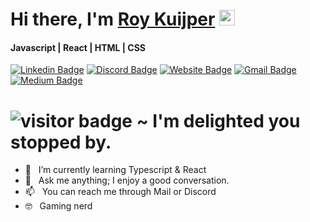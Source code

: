 # Hi there, I'm <a href="https://github.com/RooyyDoe" target="_blank">Roy Kuijper</a> <img src="https://media.giphy.com/media/hvRJCLFzcasrR4ia7z/giphy.gif" width="25px">

#### Javascript | React | HTML | CSS


[![Linkedin Badge](https://img.shields.io/badge/-LinkedIn-0e76a8?style=flat-square&logo=Linkedin&logoColor=white)](https://www.linkedin.com/in/roy-kuijper/)
[![Discord Badge](https://img.shields.io/badge/Discord-6D82D1?style=flat-square&logo=discord&logoColor=white)](https://discordapp.com/users/120511132577300480/)
[![Website Badge](https://img.shields.io/badge/-Website-0088cc?style=flat-square&logo=Twitter&logoColor=white)](https://roykuijper.nl)
[![Gmail Badge](https://img.shields.io/badge/mail-CA473A.svg?&style=for-square&logo=Gmail&logoColor=white)](mailto:rdakuijper@gmail.com)
[![Medium Badge](https://img.shields.io/badge/medium-%2312100E.svg?&style=for-square&logo=medium&logoColor=white)](https://medium.com/@rdakuijper)


# ![visitor badge](https://visitor-badge.glitch.me/badge?page_id=RooyyDoe.visitor-badge) ~ I'm delighted you stopped by. 

- 🌱  &nbsp; I’m currently learning Typescript & React
- 💬  &nbsp; Ask me anything; I enjoy a good conversation.
- 📫  &nbsp; You can reach me through Mail or Discord
- 🤓  &nbsp; Gaming nerd 
